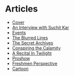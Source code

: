 <!-- TITLE: Verba Maximus 2018 Magazine-->
<!-- SUBTITLE: Titled 'Shadows of Delirious Days', the VM'18 Fest Magazine was released on February 3rd, 2018. -->

# Articles
- [Cover](/news/fests/vm-18/cover) 
- [An Interview with Suchit Kar](/news/fests/vm-18/interviewwithsuchit)
- [Events](/news/fests/vm-18/events)
- [The Blurred Lines](/news/fests/vm-18/blurredlines)
- [The Secret Archives](/news/fests/vm-18/secretarchives)
- [Conspiring the Calamity](/news/fests/vm-18/conspiringthecalamity)
- [A Recital In Twilight](/news/fests/vm-18/recitalintwilight)
- [Proshow](/news/fests/vm-18/proshow)
- [Freshmen Perspective](/news/fests/vm-18/freshmenpersp)
- [Cartoon](/news/fests/vm-18/cartoon)